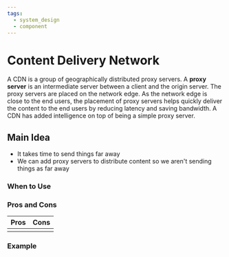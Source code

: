 ```yaml
---
tags:
  - system_design
  - component
---
```

# Content Delivery Network
A CDN is a group of geographically distributed proxy servers. A **proxy server** is an intermediate server between a client and the origin server. The proxy servers are placed on the network edge. As the network edge is close to the end users, the placement of proxy servers helps quickly deliver the content to the end users by reducing latency and saving bandwidth. A CDN has added intelligence on top of being a simple proxy server.
## Main Idea
- It takes time to send things far away
- We can add proxy servers to distribute content so we aren't sending things as far away

### When to Use

### Pros and Cons
| Pros | Cons |
| --- | --- |
|  |  |

### Example
